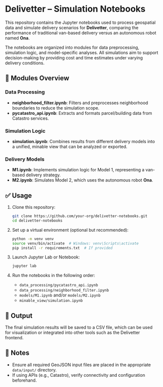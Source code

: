 # Delivetter – Simulation Notebooks

This repository contains the Jupyter notebooks used to process geospatial data and simulate delivery scenarios for **Delivetter**, comparing the performance of traditional van-based delivery versus an autonomous robot named **Ona**.

The notebooks are organized into modules for data preprocessing, simulation logic, and model-specific analyses. All simulations aim to support decision-making by providing cost and time estimates under varying delivery conditions.

## 🔧 Modules Overview

### Data Processing

* **neighborhood\_filter.ipynb**: Filters and preprocesses neighborhood boundaries to reduce the simulation scope.
* **pycatastro\_api.ipynb**: Extracts and formats parcel/building data from Catastro services.

### Simulation Logic

* **simulation.ipynb**: Combines results from different delivery models into a unified, minable view that can be analyzed or exported.

### Delivery Models

* **M1.ipynb**: Implements simulation logic for Model 1, representing a van-based delivery strategy.
* **M2.ipynb**: Simulates Model 2, which uses the autonomous robot **Ona**.

## ✅ Usage

1. Clone this repository:

   ```bash
   git clone https://github.com/your-org/delivetter-notebooks.git
   cd delivetter-notebooks
   ```

2. Set up a virtual environment (optional but recommended):

   ```bash
   python -m venv venv
   source venv/bin/activate  # Windows: venv\Scripts\activate
   pip install -r requirements.txt  # If provided
   ```

3. Launch Jupyter Lab or Notebook:

   ```bash
   jupyter lab
   ```

4. Run the notebooks in the following order:

   * `data_processing/pycatastro_api.ipynb`
   * `data_processing/neighborhood_filter.ipynb`
   * `models/M1.ipynb` and/or `models/M2.ipynb`
   * `minable_view/simulation.ipynb`

## 📃 Output

The final simulation results will be saved to a CSV file, which can be used for visualization or integrated into other tools such as the Delivetter frontend.

## 📆 Notes

* Ensure all required GeoJSON input files are placed in the appropriate `data/input/` directory.
* If using APIs (e.g., Catastro), verify connectivity and configuration beforehand.